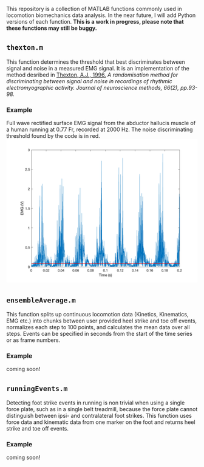 This repository is a collection of MATLAB functions commonly used in locomotion biomechanics data analysis. In the near future, I will add Python versions of each function. **This is a work in progress, please note that these functions may still be buggy.**

## `thexton.m`
This function determines the threshold that best discriminates between signal and noise in a measured EMG signal. It is an implementation of the method desribed in 
[Thexton, A.J., 1996.](https://www.sciencedirect.com/science/article/abs/pii/0165027096000040) _A randomisation method for discriminating between signal and noise in recordings of rhythmic electromyographic activity. Journal of neuroscience methods, 66(2), pp.93-98._

### Example
Full wave rectified surface EMG signal from the abductor hallucis muscle of a human running at 0.77 Fr, recorded at 2000 Hz. The noise discriminating threshold found by the code is in red. ![](example-figures/threshold.png)

## `ensembleAverage.m`
This function splits up continuous locomotion data (Kinetics, Kinematics, EMG etc.) into chunks between user provided heel strike and toe off events, normalizes each step to 100 points, and calculates the mean data over all steps. Events can be specified in seconds from the start of the time series or as frame numbers.

### Example
coming soon!

## `runningEvents.m`
Detecting foot strike events in running is non trivial when using a single force plate, such as in a single belt treadmill, because the force plate cannot distinguish between ipsi- and contralateral foot strikes. This function uses force data and kinematic data from one marker on the foot and returns heel strike and toe off events. 

### Example
coming soon!
